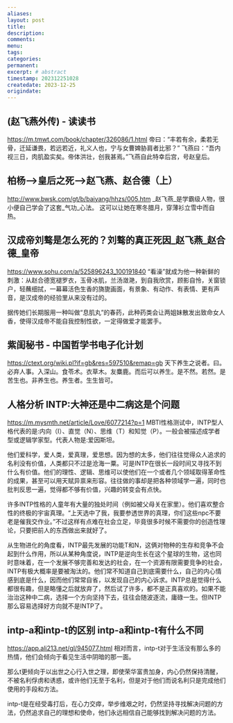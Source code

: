 ```yaml
---
aliases:
layout: post
title:
description:
comments:
menu:
tags: 
categories:
permanent: 
excerpt: # abstract
timestamp: 202312251028
createdate: 2023-12-25
origindate: 
---
```


## (赵飞燕外传) - 读读书
https://m.tmwt.com/book/chapter/326086/1.html
帝曰：“丰若有余，柔若无骨，迁延谦畏，若远若近，礼义人也，宁与女曹婢胁肩者比邪？”
飞燕曰：“吾内视三日，肉肌盈实矣。帝体洪壮，创我甚焉。”飞燕自此特幸后宫，号赵皇后。

## 柏杨-->皇后之死-->赵飞燕、赵合德（上）
http://www.bwsk.com/gt/b/baiyang/hhzs/005.htm
_赵飞燕_是学霸级人物，很小便自己学会了这套_气功_心法。 这可以让她在寒冬腊月，穿薄衫立雪中而自热。

## 汉成帝刘骜是怎么死的？刘骜的真正死因_赵飞燕_赵合德_皇帝
https://www.sohu.com/a/525896243_100191840
“看澡”就成为他一种新鲜的刺激：从赵合德宽褪罗衣，玉骨冰肌，兰汤潋滟，到自我欣赏，顾影自怜，关窗锁户，轻蘸细拭，一幕幕活色生香的旖旎画面，有景象、有动作、有表情、更有声音，是汉成帝的经验里从来没有过的。

据传她们长期服用一种叫做“息肌丸”的春药，此种药类会让两姐妹散发出致命女人香，使得汉成帝不能自我控制性欲，一定得做爱才能罢手。

## 紫闺秘书 - 中国哲学书电子化计划
https://ctext.org/wiki.pl?if=gb&res=597510&remap=gb
天下养生之说者。曰。必弃人事。入深山。食苓术。衣草木。友麋鹿。而后可以养生。是不然。若然。是苦生也。非养生也。养生者。生生皆可。

## 人格分析 INTP:大神还是中二病这是个问题
https://m.mysmth.net/article/Love/6077214?p=1
MBTI性格测试中，INTP型人格代表的是:内向（I）、直觉（N）、思维（T）和知觉（P）。一般会被描述成学者型或逻辑学家型。代表人物是:爱因斯坦。

他们爱科学，爱人类，爱真理，爱思想。因为想的太多，他们往往觉得众人追求的名利没有价值，人类都只不过是沧海一粟。可是INTP在很长一段时间又寻找不到什么有价值。他们的理性、逻辑、思维可以使他们在一个或者几个领域取得革命性的成果，甚至可以用天赋异禀来形容。往往做的事却是把各种领域学一遍，同时也批判反思一遍，觉得都不够有价值，兴趣的转变会有点快。  
  
许多INTP性格的人童年有大量的独处时间（例如被父母关在家里）。他们喜欢整合性的终极的宇宙真理。“上天选中了我，我要参透世界的真理，你们这些npc不要老是催我交作业。”不过这样有点难在社会立足，毕竟很多时候不需要你的创造性理论，只要把前人的东西做出来就好了。

从生物进化的角度看，INTP最先发展的功能T和N，这俩对物种的生存和竞争不会起到什么作用，所以从某种角度说，INTP是逆向生长在这个星球的生物，这也同时意味着，在一个发展不够完善和发达的社会，在一个资源有限需要竞争的社会，INTP有极大概率是要被淘汰的。他们常不知道自己到底需要什么，自己的内心情感到底是什么，因而他们常常自省，以发现自己的内心诉求。INTP总是觉得什么都很有趣，但是略懂之后就放弃了，然后试了许多，都不是正真喜欢的。如果不能治治这种中二病，选择一个方向坚持下去，往往会随波逐流，庸碌一生。但INTP那么容易选择好方向就不是INTP了。

## intp-a和intp-t的区别 intp-a和intp-t有什么不同
https://app.ali213.net/gl/945077.html
相对而言，intp-t对于生活没有那么多的热情，他们会倾向于看见生活中阴暗的那一面。

那么t更倾向于以出世之心行入世之理，即使荣华富贵加身，内心仍然保持清醒，不被名利俘虏和诱惑，或许他们无至于名利，但是对于他们而说名利只是完成他们使用的手段和方法。

intp-t是在经受毒打后，在心力交瘁，举步维艰之时，仍然坚持寻找解决问题的方法，仍然追求自己的理想和使命，他们永远相信自己能够找到解决问题的方法。